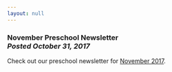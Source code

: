 ```yaml
---
layout: null
---
```


<h3 class="ui header">
  November Preschool Newsletter
  <div class="sub header">
    <i>Posted October 31, 2017</i>
  </div>
</h3>

Check out our preschool newsletter for
<a href="{{ site.baseurl }}/assets/newsletters/COH November 2017 Newsletter.pdf">November 2017</a>.
